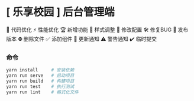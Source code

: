 # [ 乐享校园 ] 后台管理端


🚀 代码优化 ⚡️ 性能优化 🏆 新增功能 🎨 样式调整 🔧 修改配置 🛠️ 修复BUG
🎉 发布版本 ⛔️ 删除文件 ✅ 添加组件 🔔 更新通知 ⚠️ 警告通知 ✔️ 临时提交


### 命令
```bash
yarn install     # 安装依赖
yarn run serve   # 启动项目
yarn run build   # 构建项目
yarn run test    # 执行测试
yarn run lint    # 格式化文件
```
